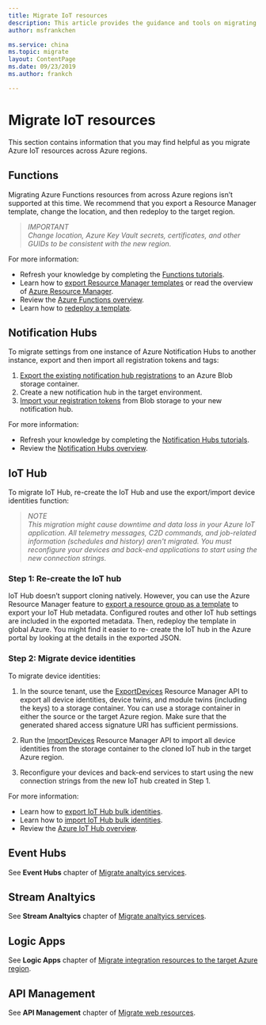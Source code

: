 ```yaml
---
title: Migrate IoT resources
description: This article provides the guidance and tools on migrating IoT to target Azure region.
author: msfrankchen

ms.service: china 
ms.topic: migrate
layout: ContentPage 
ms.date: 09/23/2019
ms.author: frankch

---
```



# Migrate IoT resources
This section contains information that you may find helpful as you migrate Azure IoT resources across Azure regions.
 
## Functions

Migrating Azure Functions resources from across Azure regions isn’t supported at this time. We recommend that you export a Resource Manager template, change the location, and then redeploy to the target region.

>*IMPORTANT*  
>*Change location, Azure Key Vault secrets, certificates, and other GUIDs to be consistent with the new region.*

For more information:
* Refresh your knowledge by completing the [Functions tutorials](https://docs.azure.cn/azure-functions/#step-by-step-tutorials).
* Learn how to [export Resource Manager templates](https://docs.azure.cn/azure-resource-manager/manage-resource-groups-portal#export-resource-groups-to-templates) or read the overview of [Azure Resource Manager](https://docs.azure.cn/azure-resource-manager/resource-group-overview).
* Review the [Azure Functions overview](https://docs.azure.cn/azure-functions/functions-overview).
* Learn how to [redeploy a template](https://docs.azure.cn/azure-resource-manager/resource-group-template-deploy).

## Notification Hubs

To migrate settings from one instance of Azure Notification Hubs to another instance, export and then import all registration tokens and tags:
1. [Export the existing notification hub registrations](https://docs.azure.cn/notification-hubs/export-modify-registrations-bulk#export) to an Azure Blob storage container.
2.	Create a new notification hub in the target environment.
3. [Import your registration tokens](https://docs.azure.cn/zh-cn/notification-hubs/export-modify-registrations-bulk#import) from Blob storage to your new notification hub.  

For more information: 
* Refresh your knowledge by completing the [Notification Hubs tutorials](https://docs.azure.cn/notification-hubs/#step-by-step-tutorials).
* Review the [Notification Hubs overview](https://docs.azure.cn/notification-hubs/notification-hubs-push-notification-overview).

## IoT Hub

To migrate IoT Hub, re-create the IoT Hub and use the export/import device identities function:

>*NOTE*  
>*This migration might cause downtime and data loss in your Azure IoT application. All telemetry messages, C2D commands, and job-related information (schedules and history) aren't migrated. You must reconfigure your devices and back-end applications to start using the new connection strings.*

### Step 1: Re-create the IoT hub

IoT Hub doesn’t support cloning natively. However, you can use the Azure Resource Manager feature to [export a resource group as a template](https://docs.azure.cn/azure-resource-manager/manage-resource-groups-portal#export-resource-groups-to-templates) to export your IoT Hub metadata. Configured routes and other IoT hub settings are included in the exported metadata. Then, redeploy the template in global Azure. You might find it easier to re- create the IoT hub in the Azure portal by looking at the details in the exported JSON.

### Step 2: Migrate device identities
To migrate device identities:
1. In the source tenant, use the [ExportDevices](https://docs.azure.cn/zh-cn/iot-hub/iot-hub-bulk-identity-mgmt) Resource Manager API to export all device identities, device twins, and module twins (including the keys) to a storage container. You can use a storage container in either the source or the target Azure region. Make sure that the generated shared access signature URI has sufficient permissions.

2. Run the [ImportDevices](https://docs.azure.cn/en-us/iot-hub/iot-hub-bulk-identity-mgmt) Resource Manager API to import all device identities from the storage container to the cloned IoT hub in the target Azure region.

3. Reconfigure your devices and back-end services to start using the new connection strings from the new IoT hub created in Step 1.

For more information: 
* Learn how to [export IoT Hub bulk identities](https://docs.azure.cn/iot-hub/iot-hub-bulk-identity-mgmt#export-devices).
* Learn how to [import IoT Hub bulk identities](https://docs.azure.cn/iot-hub/iot-hub-bulk-identity-mgmt#import-devices).
* Review the [Azure IoT Hub overview](https://docs.azure.cn/iot-hub/about-iot-hub).


## Event Hubs

See **Event Hubs** chapter of [Migrate analtyics services](./china-migration-guidance-analytics.md).

## Stream Analtyics

See **Stream Analtyics** chapter of [Migrate analtyics services](./china-migration-guidance-analytics.md).

## Logic Apps

See **Logic Apps** chapter of [Migrate integration resources to the target Azure region](./china-migration-guidance-integration.md).

## API Management

See **API Management** chapter of [Migrate web resources](./china-migration-guidance-web.md).


